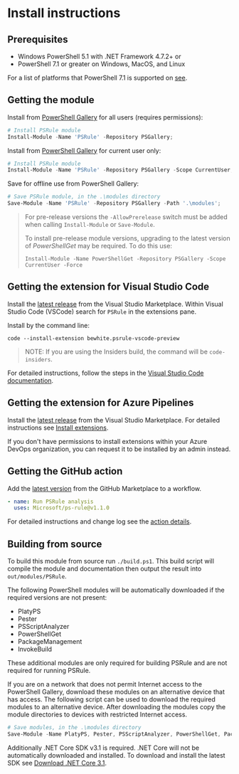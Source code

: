 # Install instructions

## Prerequisites

- Windows PowerShell 5.1 with .NET Framework 4.7.2+ or
- PowerShell 7.1 or greater on Windows, MacOS, and Linux

For a list of platforms that PowerShell 7.1 is supported on [see][get-powershell].

## Getting the module

Install from [PowerShell Gallery][module] for all users (requires permissions):

```powershell
# Install PSRule module
Install-Module -Name 'PSRule' -Repository PSGallery;
```

Install from [PowerShell Gallery][module] for current user only:

```powershell
# Install PSRule module
Install-Module -Name 'PSRule' -Repository PSGallery -Scope CurrentUser;
```

Save for offline use from PowerShell Gallery:

```powershell
# Save PSRule module, in the .\modules directory
Save-Module -Name 'PSRule' -Repository PSGallery -Path '.\modules';
```

> For pre-release versions the `-AllowPrerelease` switch must be added when calling `Install-Module` or `Save-Module`.
>
> To install pre-release module versions, upgrading to the latest version of _PowerShellGet_ may be required.
To do this use:
>
> `Install-Module -Name PowerShellGet -Repository PSGallery -Scope CurrentUser -Force`

## Getting the extension for Visual Studio Code

Install the [latest release][extension-vscode] from the Visual Studio Marketplace.
Within Visual Studio Code (VSCode) search for `PSRule` in the extensions pane.

Install by the command line:

```text
code --install-extension bewhite.psrule-vscode-preview
```

> NOTE: If you are using the Insiders build, the command will be `code-insiders`.

For detailed instructions, follow the steps in the [Visual Studio Code documentation][vscode-ext-gallery].

## Getting the extension for Azure Pipelines

Install the [latest release][extension-pipelines] from the Visual Studio Marketplace.
For detailed instructions see [Install extensions][pipelines-install].

If you don't have permissions to install extensions within your Azure DevOps organization, you can request it to be installed by an admin instead.

## Getting the GitHub action

Add the [latest version][extension-github] from the GitHub Marketplace to a workflow.

```yaml
- name: Run PSRule analysis
  uses: Microsoft/ps-rule@v1.1.0
```

For detailed instructions and change log see the [action details][extension-github].

## Building from source

To build this module from source run `./build.ps1`.
This build script will compile the module and documentation then output the result into `out/modules/PSRule`.

The following PowerShell modules will be automatically downloaded if the required versions are not present:

- PlatyPS
- Pester
- PSScriptAnalyzer
- PowerShellGet
- PackageManagement
- InvokeBuild

These additional modules are only required for building PSRule and are not required for running PSRule.

If you are on a network that does not permit Internet access to the PowerShell Gallery,
download these modules on an alternative device that has access.
The following script can be used to download the required modules to an alternative device.
After downloading the modules copy the module directories to devices with restricted Internet access.

```powershell
# Save modules, in the .\modules directory
Save-Module -Name PlatyPS, Pester, PSScriptAnalyzer, PowerShellGet, PackageManagement, InvokeBuild -Repository PSGallery -Path '.\modules';
```

Additionally .NET Core SDK v3.1 is required.
.NET Core will not be automatically downloaded and installed.
To download and install the latest SDK see [Download .NET Core 3.1][dotnet].

[module]: https://www.powershellgallery.com/packages/PSRule
[get-powershell]: https://github.com/PowerShell/PowerShell#get-powershell
[dotnet]: https://dotnet.microsoft.com/download/dotnet-core/3.1
[extension-vscode]: https://marketplace.visualstudio.com/items?itemName=bewhite.psrule-vscode-preview
[extension-pipelines]: https://marketplace.visualstudio.com/items?itemName=bewhite.ps-rule
[extension-github]: https://github.com/marketplace/actions/psrule
[vscode-ext-gallery]: https://code.visualstudio.com/docs/editor/extension-gallery
[pipelines-install]: https://docs.microsoft.com/en-us/azure/devops/marketplace/install-extension?view=azure-devops&tabs=browser
